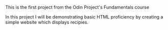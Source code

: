 This is the first project from the Odin Project's Fundamentals course

In this project I will be demonstrating basic HTML proficiency by creating a simple website
which displays recipies.
